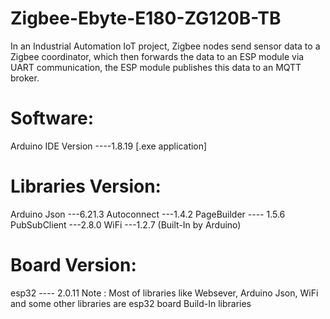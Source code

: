 # Zigbee-Ebyte-E180-ZG120B-TB
In an Industrial Automation IoT project, Zigbee nodes send sensor data to a Zigbee coordinator, which then forwards the data to an ESP module via UART communication, the ESP module publishes this data to an MQTT broker.

# Software: 
Arduino IDE 
Version      ----1.8.19 [.exe application]

# Libraries Version:
Arduino Json ---6.21.3
Autoconnect  ---1.4.2
PageBuilder  ---- 1.5.6
PubSubClient ---2.8.0
WiFi         ---1.2.7 (Built-In by Arduino)

# Board Version:
esp32        ---- 2.0.11
Note : Most of libraries like Websever, Arduino Json,  WiFi and some other libraries are esp32 board Build-In libraries




